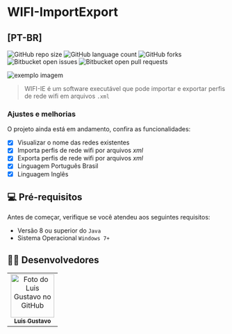 # WIFI-ImportExport

  
## [PT-BR]

![GitHub repo size](https://img.shields.io/github/repo-size/luis422/WIFI-IE?style=for-the-badge)
![GitHub language count](https://img.shields.io/github/languages/count/luis422/WIFI-IE?style=for-the-badge)
![GitHub forks](https://img.shields.io/github/forks/luis422/WIFI-IE?style=for-the-badge)
![Bitbucket open issues](https://img.shields.io/bitbucket/issues/luis422/WIFI-IE?style=for-the-badge)
![Bitbucket open pull requests](https://img.shields.io/bitbucket/pr-raw/luis422/WIFI-IE?style=for-the-badge)

<img src="https://cdn.discordapp.com/attachments/691143281442029589/903311745978892348/wifi-ie.png" alt="exemplo imagem">

> WIFI-IE é um software executável que pode importar e exportar perfis de rede wifi em arquivos `.xml`

### Ajustes e melhorias

O projeto ainda está em andamento, confira as funcionalidades:

- [x] Visualizar o nome das redes existentes
- [x] Importa perfis de rede wifi por arquivos *xml*
- [x] Exporta perfis de rede wifi por arquivos *xml*
- [x] Linguagem Português Brasil
- [x] Linguagem Inglês

## 💻 Pré-requisitos

Antes de começar, verifique se você atendeu aos seguintes requisitos:

* Versão 8 ou superior do `Java`
* Sistema Operacional `Windows 7+`

## 👨‍💻 Desenvolvedores

<table>
  <tr>
    <td align="center">
      <a href="https://github.com/luis422">
        <img src="https://avatars.githubusercontent.com/u/56276522" width="100px;" alt="Foto do Luis Gustavo no GitHub"/><br>
        <sub>
          <b>Luis Gustavo</b>
        </sub>
      </a>
    </td>
  </tr>
</table>



